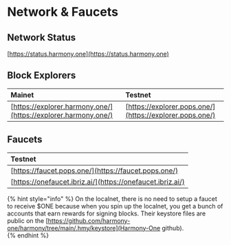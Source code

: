 # Network & Faucets

## Network Status

[https://status.harmony.one](https://status.harmony.one)

## Block Explorers

| Mainet | Testnet |
| :--- | :--- |
| [https://explorer.harmony.one/](https://explorer.harmony.one/) | [https://explorer.pops.one/](https://explorer.pops.one/) |

## Faucets

| Testnet |
| :--- |
| [https://faucet.pops.one/](https://faucet.pops.one/) |
| [https://onefaucet.ibriz.ai/](https://onefaucet.ibriz.ai/) |


{% hint style="info" %}
On the localnet, there is no need to setup a faucet to receive $ONE because when you spin up the localnet, you get a bunch of accounts that earn rewards for signing blocks.
Their keystore files are public on the [https://github.com/harmony-one/harmony/tree/main/.hmy/keystore](Harmony-One github).  
{% endhint %}
